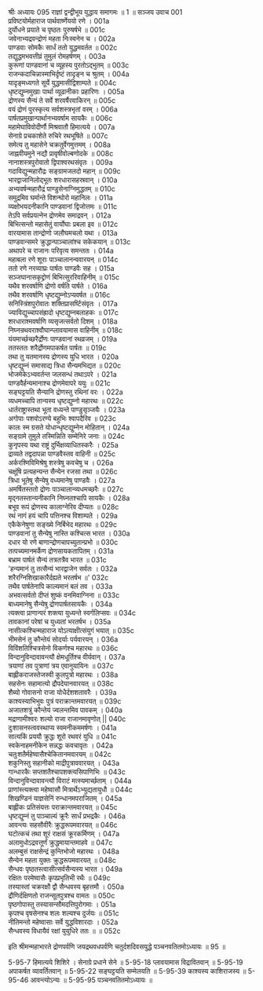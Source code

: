 श्रीः
अध्यायः 095
राज्ञां द्वन्द्वीभूय युद्धाय समागमः ॥ 1 ॥
सञ्जय उवाच 	001  
प्रविष्टयोर्महाराज पार्थवार्ष्णेययो रणे ।	001a  
दुर्योधने प्रयाते च पृष्ठतः पुरुषर्षभे ॥	001c  
जवेनाभ्यद्रवन्द्रोणं महता निःस्वनेन च ।	002a  
पाण्डवाः सोमकैः सार्धं ततो युद्धमवर्तत ॥	002c  
तद्युद्धमभवत्तीव्रं तुमुलं रोमहर्षणम् ।	003a  
कुरूणां पाण्डवानां च व्यूहस्य पुरतोऽद्भुतम् ॥	003c  
राजन्कदाचिन्नास्माभिर्दृष्टं तादृङ्न च श्रुतम् ।	004a  
यादृङ्मध्यगते सूर्ये युद्धमासीद्विशाम्पते ॥	004c  
धृष्टद्युम्नमुखाः पार्था व्यूढानीकाः प्रहारिणः ।	005a  
द्रोणस्य सैन्यं ते सर्वे शरवर्षैरवाकिरन् ॥	005c  
वयं द्रोणं पुरस्कृत्य सर्वशस्त्रभृतां वरम् ।	006a  
पार्षतप्रमुखान्पार्थानभ्यवर्षाम सायकैः ॥	006c  
महामेघाविवोदीर्णौ मिश्रवातौ हिमात्यये ।	007a  
सेनाग्रे प्रचकाशेते रुचिरे रथभूषिते ॥	007c  
समेत्य तु महासेने चक्रतुर्वेगमुत्तमम् ।	008a  
जाह्नवीयमुने नद्यौ प्रावृषीवोल्बणोदके ॥	008c  
नानाशस्त्रपुरोवातो द्विपाश्वरथसंवृतः ।	009a  
गदाविद्युन्महारौद्रः सङ्ग्रामजलदो महान् ॥	009c  
भारद्वाजानिलोद्भूतः शरधारासहस्रवान् ।	010a  
अभ्यवर्षन्महारौद्रं पाण्डुसेनाग्निमुद्धतम् ॥	010c  
समुद्रमिव घर्मान्ते विशन्घोरो महानिलः ।	011a  
व्यक्षोभयदनीकानि पाण्डवानां द्विजोत्तमः ॥	011c  
तेऽपि सर्वप्रयत्नेन द्रोणमेव समाद्रवन् ।	012a  
बिभित्सन्तो महासेतुं वार्योघाः प्रबला इव ॥	012c  
वारयामास तान्द्रोणो जलौघमचलो यथा ।	013a  
पाण्डवान्समरे क्रुद्धान्पाञ्चालांश्च सकेकयान् ॥	013c  
अथापरे च राजानः परिवृत्य समन्ततः ।	014a  
महाबला रणे शूराः पाञ्चालानन्ववारयन् ॥	014c  
ततो रणे नरव्याघ्रः पार्षतः पाण्डवैः सह ।	015a  
सञ्जघानासकृद्द्रोणं बिभित्सुररिवाहिनीम् ॥	015c  
यथैव शरवर्षाणि द्रोणो वर्षति पार्षते ।	016a  
तथैव शरवर्षाणि धृष्टद्युम्नोऽप्यवर्षत ॥	016c  
सनिस्त्रिंशपुरोवातः शक्तिप्रासर्ष्टिसंवृतः ।	017a  
ज्याविद्युच्चापसंह्रादो धृष्टद्युम्नबलाहकः ॥	017c  
शरधाराश्मवर्षाणि व्यसृजत्सर्वतो दिशम् ।	018a  
निघ्नन्रथवराश्वौघान्प्लावयामास वाहिनीम् ॥	018c  
यंयमार्च्छच्छरैर्द्रोणः पाण्डवानां रथव्रजम् ।	019a  
ततस्ततः शरैर्द्रोणमपाकर्षत पार्षतः ॥	019c  
तथा तु यतमानस्य द्रोणस्य युधि भारत ।	020a  
धृष्टद्युम्नं समासाद्य त्रिधा सैन्यमभिद्यत ॥	020c  
भोजमेकेऽभ्यवर्तन्त जलसन्धं तथाऽपरे ।	021a  
पाण्डवैर्हन्यमानाश्च द्रोणमेवापरे ययुः ॥	021c  
सङ्घट्टयति सैन्यानि द्रोणस्तु रथिनां वरः ।	022a  
व्यधमच्चापि तान्यस्य धृष्टद्युम्नो महारथः ॥	022c  
धार्तराष्ट्रास्तथा भूता वध्यन्ते पाण्डुसृञ्जयैः ।	023a  
अगोपाः पशवोऽरण्ये बहुभिः श्वापदैरिव ॥	023c  
कालः स्म ग्रसते योधान्धृष्टद्युम्नेन मोहितान् ।	024a  
सङ्ग्रामे तुमुले तस्मिन्निति सम्मेनिरे जनाः ॥	024c  
कुनृपस्य यथा राष्ट्रं दुर्भिक्षव्याधितस्करैः ।	025a  
द्राव्यते तद्वदापन्ना पाण्डवैस्तव वाहिनी ॥	025c  
अर्करश्मिविमिश्रेषु शस्त्रेषु कवचेषु च ।	026a  
चक्षूंषि प्रत्यहन्यन्त सैन्येन रजसा तथा ॥	026c  
त्रिधा भूतेषु सैन्येषु वध्यमानेषु पाण्डवैः ।	027a  
अमर्षितस्ततो द्रोणः पाञ्चालान्व्यधमच्छरैः ॥	027c  
मृद्नतस्तान्यनीकानि निघ्नतश्चापि सायकैः ।	028a  
बभूव रूपं द्रोणस्य कालाग्नेरिव दीप्यतः ॥	028c  
रथं नागं हयं चापि पत्तिनश्च विशाम्पते ।	029a  
एकैकेनेषुणा सङ्ख्ये निर्बिभेद महारथः ॥	029c  
पाण्डवानां तु सैन्येषु नास्ति कश्चित्स भारत ।	030a  
दधार यो रणे बाणान्द्रोणचापच्युतान्प्रभो ॥	030c  
तत्पच्यमानमर्केण द्रोणसायकतापितम् ।	031a  
बभ्राम पार्षतं सैन्यं तत्रतत्रैव भारत ॥	031c  
\'हन्यमानं तु तत्सैन्यं भारद्वाजेन सर्वतः ।	032a  
शरैरग्निशिखाकारैर्दह्यते भरतर्षभ ॥\'	032c  
तथैव पार्षतेनापि काल्यमानं बलं तव ।	033a  
अभवत्सर्वतो दीप्तं शुष्कं वनमिवाग्निना ॥	033c  
बाध्यमानेषु सैन्येषु द्रोणपार्षतसायकैः ।	034a  
त्यक्त्वा प्राणान्परं शक्त्या युध्यन्ते स्वर्गलिप्सवः ॥	034c  
तावकानां परेषां च युध्यतां भरतर्षभ ।	035a  
नासीत्कश्चिन्महाराज योऽत्याक्षीत्संयुगं भयात् ॥	035c  
भीमसेनं तु कौन्तेयं सोदर्याः पर्यवारयन् ।	036a  
विविंशतिश्चित्रसेनो विकर्णश्च महारथः ॥	036c  
विन्दानुविन्दावावन्त्यौ क्षेमधूर्तिश्च वीर्यवान् ।	037a  
त्रयाणां तव पुत्राणां त्रय एवानुयायिनः ॥	037c  
बाह्लीकराजस्तेजस्वी कुलपुत्रो महारथः ।	038a  
सहसेनः सहामात्यो द्रौपदेयानवारयत् ॥	038c  
शैब्यो गोवासनो राजा योधैर्दशशतावरैः ।	039a  
काश्यस्याभिभुवः पुत्रं पराक्रान्तमवारयत् ॥	039c  
अजातशत्रुं कौन्तेयं ज्वलन्तमिव पावकम् ।	040a  
मद्राणामीश्वरः शल्यो राजा राजानमावृणोत् ||	040c  
दुःशासनस्त्ववस्थाप्य स्वमनीकममर्षणः ।	041a  
सात्यकिं प्रययौ क्रुद्धः शूरो रथवरं युधि ॥	041c  
स्वकेनाहमनीकेन सन्नद्धः कवचावृतः ।	042a  
चतुःशतैर्महेष्वासैश्चेकितानमवारयम् ॥	042c  
शकुनिस्तु सहानीको माद्रीपुत्राववारयत् ।	043a  
गान्धारकैः सप्तशतैश्चापशक्त्यसिपाणिभिः ॥	043c  
विन्दानुविन्दावावन्त्यौ विराटं मत्स्यमार्च्छताम् ।	044a  
प्राणांस्त्यक्त्वा महेष्वासौ मित्रार्थेऽभ्युद्यतायुधौ ॥	044c  
शिखण्डिनं याज्ञसेनिं रुन्धानमपराजितम् ।	045a  
बाह्लीकः प्रतिसंयत्तः पराक्रान्तमवारयत् ॥	045c  
धृष्टद्युम्नं तु पाञ्चाल्यं क्रूरैः सार्धं प्रभद्रकैः ।	046a  
आवन्त्यः सहसौवीरैः क्रुद्धरूपमवारयत् ॥	046c  
घटोत्कचं तथा शूरं राक्षसं क्रूरकर्मिणम् ।	047a  
अलामुधोऽद्रवत्तूर्णं क्रुद्धमायान्तमाहवे ॥	047c  
अलम्बुसं राक्षसेन्द्रं कुन्तिभोजो महारथः ।	048a  
सैन्येन महता युक्तः क्रुद्धरूपमवारयत् ॥	048c  
सैन्धवः पृष्ठतस्त्वासीत्सर्वसैन्यस्य भारत ।	049a  
रक्षितः परमेष्वासैः कृपप्रभृतिभी रथैः ॥	049c  
तस्यास्तां चक्ररक्षौ द्वौ सैन्धवस्य बृहत्तमौ ।	050a  
द्रौणिर्दक्षिणतो राजन्सूतपुत्रश्च वामतः ॥	050c  
पृष्ठगोपास्तु तस्यासन्सौमदत्तिपुरोगमाः ।	051a  
कृपश्च वृषसेनश्च शलः शल्यश्च दुर्जयः ॥	051c  
नीतिमन्तो महेष्वासाः सर्वे युद्धविशारदाः ।	052a  
सैन्धवस्य विधायैवं रक्षां युयुधिरे ततः ॥ ॥	052c  

इति श्रीमन्महाभारते द्रोणपर्वणि जयद्रथवधपर्वणि चतुर्दशदिवसयुद्धे पञ्चनवतितमोऽध्यायः ॥ 95 ॥

5-95-7 हिमात्यये शिशिरे । सेनाग्रे प्रधाने सेने ॥ 5-95-18 प्लावयामास विद्रावितवान् ॥ 5-95-19 अपाकर्षत व्यावर्तितवान् ॥ 5-95-22 सङ्घट्टयति सम्मेलयति ॥ 5-95-39 काश्यस्य काशिराजस्य ॥ 5-95-46 आवन्त्योऽन्यः ॥ 5-95-95 पञ्चनवतितमोऽध्यायः ॥
